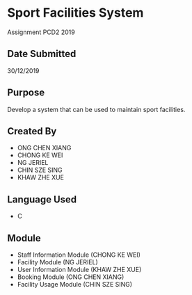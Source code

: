 # Sport Facilities System
Assignment PCD2 2019

## Date Submitted
30/12/2019

## Purpose
Develop a system that can be used to maintain sport facilities.

## Created By
- ONG CHEN XIANG
- CHONG KE WEI
- NG JERIEL
- CHIN SZE SING
- KHAW ZHE XUE

## Language Used
- C

## Module
- Staff Information Module (CHONG KE WEI)
- Facility Module (NG JERIEL)
- User Information Module (KHAW ZHE XUE)
- Booking Module (ONG CHEN XIANG)
- Facility Usage Module (CHIN SZE SING)
